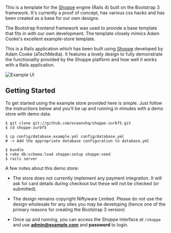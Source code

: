This is a template for the [Shoppe](http://github.com/tryshoppe/core) engine (Rails 4) built on the Bootstrap 3 framework. It's currently a proof of concept, has various css hacks and has been created as a base for our own designs.

The Bootstrap frontend framework was used to provide a base template that fits in with our own development. The template closely mimics Adam Cooke's excellent example-store template.

This is a Rails application which has been built using
[Shoppe](http://github.com/tryshoppe/core) developed by Adam Cooke (aTechMedia). It features a lovely design to fully demonstrate the functionality provided by the Shoppe platform and how well it works
with a Rails application.

![Example UI](http://s.adamcooke.io/OlRNo.png)

## Getting Started

To get started using the example store provided here is simple. Just follow the instructions
below and you'll be up and running in minutes with a demo store with demo data.

```
$ git clone git://github.com/oceanshq/shoppe-zurbf5.git
$ cd shoppe-zurbf5

$ cp config/database.example.yml config/database.yml
# -> Add the appropriate database configuration to database.yml

$ bundle
$ rake db:schema:load shoppe:setup shoppe:seed
$ rails server
```

A few notes about this demo store:

* The store does not currently implement any payment integration. It will ask
  for card details during checkout but these will not be checked (or submitted).

* The design remains copyright Niftyware Limited. Please do not use the design
  wholesale for any sites you may be developing (hence one of the primary reasons for creating the Bootstrap 3 version)

* Once up and running, you can access the Shoppe interface at `/shoppe` and use 
  **admin@example.com** and **password** to login.
